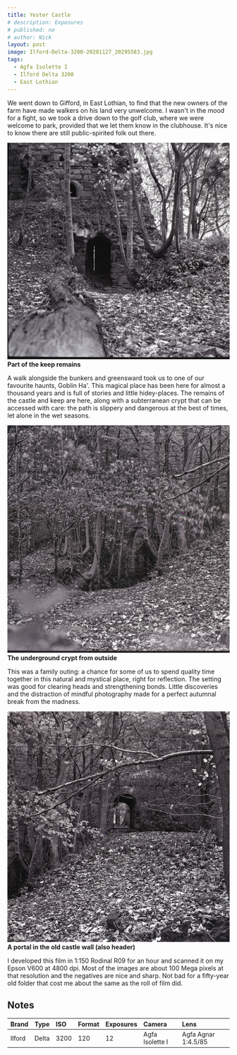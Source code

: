 ```yaml
---
title: Yester Castle
# description: Exposures
# published: no
# author: Nick
layout: post
image: Ilford-Delta-3200-20201127_20295583.jpg
tags:
  - Agfa Isolette I
  - Ilford Delta 3200
  - East Lothian
---
```

We went down to Gifford, in East Lothian, to find that the new owners of the farm have made walkers on his land very unwelcome. I wasn't in the mood for a fight, so we took a drive down to the golf club, where we were welcome to park, provided that we let them know in the clubhouse. It's nice to know there are still public-spirited folk out there.

![](/img/Ilford-Delta-3200-20201127_20085880.jpg)
**Part of the keep remains**

A walk alongside the bunkers and greensward took us to one of our favourite haunts, Goblin Ha'. This magical place has been here for almost a thousand years and is full of stories and little hidey-places. The remains of the castle and keep are here, along with a subterranean crypt that can be accessed with care: the path is slippery and dangerous at the best of times, let alone in the wet seasons.

![](/img/Ilford-Delta-3200-20201127_20114793.jpg)
**The underground crypt from outside**

This was a family outing: a chance for some of us to spend quality time together in this natural and mystical place, right for reflection. The setting was good for clearing heads and strengthening bonds. Little discoveries and the distraction of mindful photography made for a perfect autumnal break from the madness. 

![](/img/Ilford-Delta-3200-20201127_20271449.jpg)
**A portal in the old castle wall (also header)**

I developed this film in 1:150 Rodinal R09 for an hour and scanned it on my Epson V600 at 4800 dpi. Most of the images are about 100 Mega pixels at that resolution and the negatives are nice and sharp. Not bad for a fifty-year old folder that cost me about the same as the roll of film did.

## Notes

Brand|Type|ISO|Format|Exposures|Camera|Lens
:----|:---|:--|:-----|:--------|:-----|:----
Ilford|Delta|3200|120|12|Agfa Isolette I|Agfa Agnar 1:4.5/85

